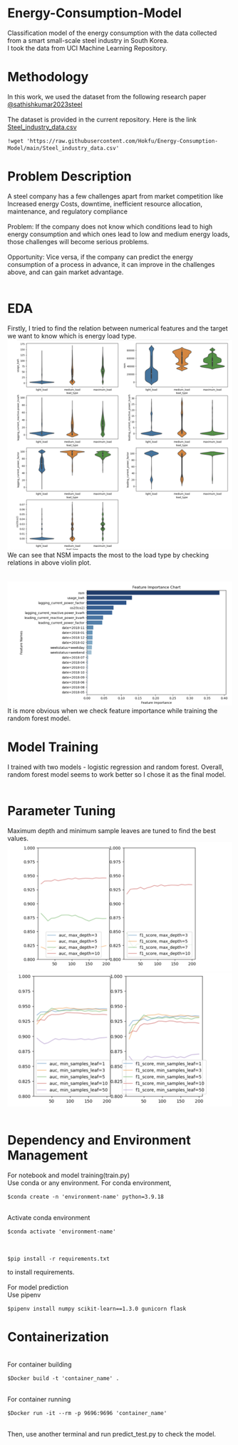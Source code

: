 # Energy-Consumption-Model
Classification model of the energy consumption with the data collected from a smart small-scale steel industry in South Korea.<br> 
I took the data from UCI Machine Learning Repository.<br>

# Methodology

In this work, we used the dataset from the following research paper<br>
[@sathishkumar2023steel](https://doi.org/10.24432/C52G8C)<br><br>
The dataset is provided in the current repository. Here is the link [Steel_industry_data.csv](https://github.com/Hokfu/Energy-Consumption-Model/blob/main/Steel_industry_data.csv)
<br>
```
!wget 'https://raw.githubusercontent.com/Hokfu/Energy-Consumption-Model/main/Steel_industry_data.csv'
```

# Problem Description
A steel company has a few challenges apart from market competition like Increased energy Costs, downtime, inefficient resource allocation, maintenance, and regulatory compliance <br><br>
Problem: If the company does not know which conditions lead to high energy consumption and which ones lead to low and medium energy loads, those challenges will become serious problems. <br><br>
Opportunity: Vice versa, if the company can predict the energy consumption of a process in advance, it can improve in the challenges above, and can gain market advantage.
<br>
<br>
# EDA
Firstly, I tried to find the relation between numerical features and the target we want to know which is energy load type.
![relationship between numerical features and target variable](https://github.com/Hokfu/Energy-Consumption-Model/blob/main/relationship%20between%20%20numerical%20features%20and%20target.png)
<br>
We can see that NSM impacts  the most to the load type by checking relations in above violin plot. 
<br>
<br>
<br>
![feature importance](https://github.com/Hokfu/Energy-Consumption-Model/blob/main/finding%20feature%20importance.png) 
<br>
It is more obvious when we check feature importance while training the random forest model.
<br>
# Model Training
I trained with two models - logistic regression and random forest. Overall, random forest model seems to work better so I chose it as the final model.
<br>
<br>

# Parameter Tuning
Maximum depth and minimum sample leaves are tuned to find the best values.
<br>
![max depth tuning](https://github.com/Hokfu/Energy-Consumption-Model/blob/main/finding%20best%20maximum%20depth.png)
![min sample leaves tuning](https://github.com/Hokfu/Energy-Consumption-Model/blob/main/finding%20best%20min%20sample%20leaves.png)
<br>
<br>

# Dependency and Environment Management
For notebook and model training(train.py) <br>
Use conda or any environment. For conda environment, <br>

```
$conda create -n 'environment-name' python=3.9.18
```

<br>
Activate conda environment<br>

```
$conda activate 'environment-name'
```

<br>

```
$pip install -r requirements.txt
```

to install requirements. 
<br>
<br>
For model prediction<br>
Use pipenv<br>

```
$pipenv install numpy scikit-learn==1.3.0 gunicorn flask
```

# Containerization
<br>
For container building 
<br>

``` 
$Docker build -t 'container_name' .
```
<br>
For container running
<br>

```
$Docker run -it --rm -p 9696:9696 'container_name'
```
<br>
Then, use another terminal and run predict_test.py to check the model.










